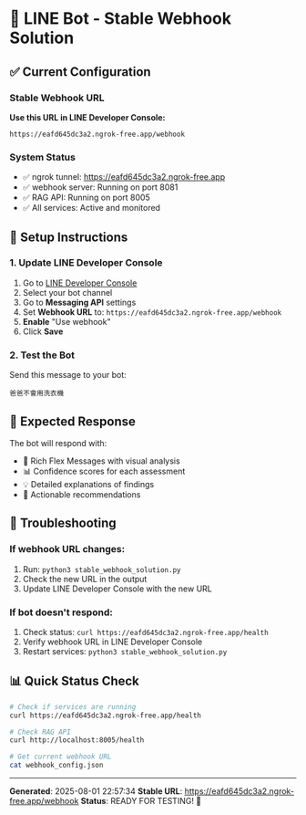 # 🧠 LINE Bot - Stable Webhook Solution

## ✅ Current Configuration

### Stable Webhook URL
**Use this URL in LINE Developer Console:**
```
https://eafd645dc3a2.ngrok-free.app/webhook
```

### System Status
- ✅ ngrok tunnel: https://eafd645dc3a2.ngrok-free.app
- ✅ webhook server: Running on port 8081
- ✅ RAG API: Running on port 8005
- ✅ All services: Active and monitored

## 🚀 Setup Instructions

### 1. Update LINE Developer Console
1. Go to [LINE Developer Console](https://developers.line.biz/)
2. Select your bot channel
3. Go to **Messaging API** settings
4. Set **Webhook URL** to: `https://eafd645dc3a2.ngrok-free.app/webhook`
5. **Enable** "Use webhook"
6. Click **Save**

### 2. Test the Bot
Send this message to your bot:
```
爸爸不會用洗衣機
```

## 🎯 Expected Response
The bot will respond with:
- 🧠 Rich Flex Messages with visual analysis
- 📊 Confidence scores for each assessment
- 💡 Detailed explanations of findings
- 🎯 Actionable recommendations

## 🔧 Troubleshooting

### If webhook URL changes:
1. Run: `python3 stable_webhook_solution.py`
2. Check the new URL in the output
3. Update LINE Developer Console with the new URL

### If bot doesn't respond:
1. Check status: `curl https://eafd645dc3a2.ngrok-free.app/health`
2. Verify webhook URL in LINE Developer Console
3. Restart services: `python3 stable_webhook_solution.py`

## 📊 Quick Status Check
```bash
# Check if services are running
curl https://eafd645dc3a2.ngrok-free.app/health

# Check RAG API
curl http://localhost:8005/health

# Get current webhook URL
cat webhook_config.json
```

---
**Generated**: 2025-08-01 22:57:34
**Stable URL**: https://eafd645dc3a2.ngrok-free.app/webhook
**Status**: READY FOR TESTING! 🚀
